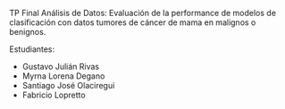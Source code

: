 TP Final Análisis de Datos:
Evaluación de la performance de modelos de clasificación con datos tumores de cáncer de mama en malignos o benignos.

Estudiantes:

* Gustavo Julián Rivas
* Myrna Lorena Degano
* Santiago José Olaciregui
* Fabricio Lopretto
